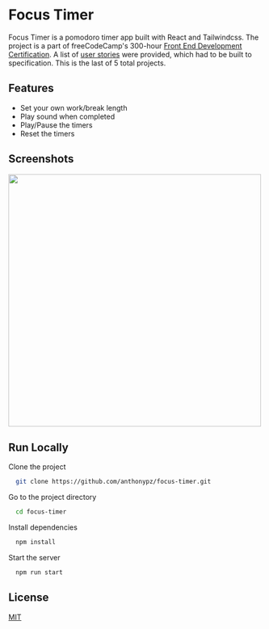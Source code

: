 # Focus Timer

Focus Timer is a pomodoro timer app built with React and Tailwindcss. The project is a part of freeCodeCamp's 300-hour [Front End Development Certification](https://www.freecodecamp.org/learn/front-end-development-libraries/). A list of [user stories](https://www.freecodecamp.org/learn/front-end-development-libraries/front-end-development-libraries-projects/build-a-25--5-clock) were provided, which had to be built to specification. This is the last of 5 total projects.

## Features

- Set your own work/break length
- Play sound when completed
- Play/Pause the timers
- Reset the timers

## Screenshots

<img src="https://github.com/anthonypz/focus-timer/blob/main/src/assets/screenshot.png" width=500>

## Run Locally

Clone the project

```bash
  git clone https://github.com/anthonypz/focus-timer.git
```

Go to the project directory

```bash
  cd focus-timer
```

Install dependencies

```bash
  npm install
```

Start the server

```bash
  npm run start
```

## License

[MIT](https://choosealicense.com/licenses/mit/)
